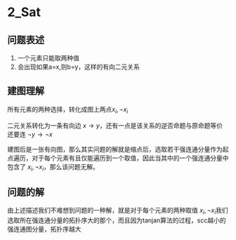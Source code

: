 # 2_Sat
## 问题表述
1. 一个元素只能取两种值
2. 会出现如果a=x,则b=y，这样的有向二元关系
## 建图理解
所有元素的两种选择，转化成图上两点$x_i,\neg x_i$

二元关系转化为一条有向边 $x \rightarrow y$，还有一点是该关系的逆否命题与原命题等价还要连 $\neg y \rightarrow \neg x$

建图后是一张有向图，那么其实问题的解就是缩点后，选取若干强连通分量作为起点遍历，对于每个元素有且仅能遍历到一个取值，因此当其中的一个强连通分量中包含了 $x_i,\neg x_i$，那么该问题无解。
## 问题的解
由上述描述我们不难想到问题的一种解，就是对于每个元素的两种取值 $x_i,\neg x_i$我们选取所在强连通分量的拓扑序大的那个，而且因为tanjan算法的过程，scc越小的强连通图分量，拓扑序越大
